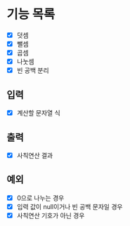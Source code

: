 # 기능 목록
- [x] 덧셈
- [x] 뺄셈
- [x] 곱셈
- [x] 나눗셈
- [x] 빈 공백 분리

## 입력
- [x] 계산할 문자열 식

## 출력
- [x] 사칙연산 결과

## 예외
- [x] 0으로 나누는 경우
- [x] 입력 값이 null이거나 빈 공백 문자일 경우
- [x] 사칙연산 기호가 아닌 경우
